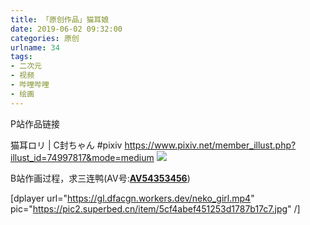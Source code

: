 ```yaml
---
title: 「原创作品」猫耳娘
date: 2019-06-02 09:32:00
categories: 原创
urlname: 34
tags:
- 二次元
- 视频
- 哔哩哔哩
- 绘画
---
```

<!--markdown-->P站作品链接
猫耳ロリ | C封ちゃん #pixiv https://www.pixiv.net/member_illust.php?illust_id=74997817&mode=medium
![](https://ae01.alicdn.com/kf/HTB16qO4bf1H3KVjSZFB762SMXXa1.png)

B站作画过程，求三连鸭(AV号:[**AV54353456**][1])

[dplayer url="https://gl.dfacgn.workers.dev/neko_girl.mp4" pic="https://pic2.superbed.cn/item/5cf4abef451253d1787b17c7.jpg" /]


  [1]: https://www.bilibili.com/video/av54353456
